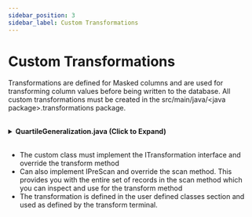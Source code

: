 ```yaml
---
sidebar_position: 3
sidebar_label: Custom Transformations
--- 
```


# Custom Transformations

Transformations are defined for Masked columns and are used for transforming column values before being written to the database. All custom transformations must be created in the src/main/java/\<java package\>.transformations package.

<br/>

<details>
<summary><b>QuartileGeneralization.java (Click to Expand)</b></summary>

```java
/**
 * Generalization example that demonstrates using current value set in the calculation.
 * It divided current values into 4 equal size buckets where the value represents the average.
 */
public class QuartileGeneralization implements ITransformation, IPreScan {

    public static final String LABEL = "QuartileGeneralization - Create 4 groups and preserve the average";

    @Override
    public String transform(String input) {
        int in=Integer.parseInt(input);
        for (int i = 0; i < 4; i++) {
            if(in<=max[i])
                return String.valueOf(tot[i]/each);
        }
        return String.valueOf(tot[3]/each);
    }

    int[] max=new int[]{0,0,0,0};
    int[] tot=new int[]{0,0,0,0};
    double each;

    @Override
    public void scan(int col, List<String[]> rows) {
        List<Integer> list=new ArrayList<>();
        for (String[] row : rows) {
            list.add(Integer.valueOf(row[col]));
        }
        Collections.sort(list);
        each = list.size()/4.0;
        for (int i = 0; i < list.size(); i++) {
            int bucket=(int)(i/each);
            Integer x = list.get(i);
            max[bucket]=x;
            tot[bucket]+=x;
        }
    }

}
```

</details>

<br/>

- The custom class must implement the ITransformation interface and override the transform method
- Can also implement IPreScan and override the scan method. This provides you with the entire set of records in the scan method which you can inspect and use for the transform method
- The transformation is defined in the user defined classes section and used as defined by the transform terminal.

<br/>